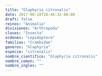 ```yaml
---
title: "Glaphyria citronalis"
date: 2017-08-18T20:46:32-06:00
draft: false
reinos: "Animalia"
divisiones: "Arthropoda"
clases: "Insecta"
ordenes: "Lepidoptera"
familias: "Crambidae"
generos: "Glaphyria"
especie: "citronalis"
nombre_cientifico: "Glaphyria citronalis"
nombre_comun: ""
nombre_ingles: ""
---
```

